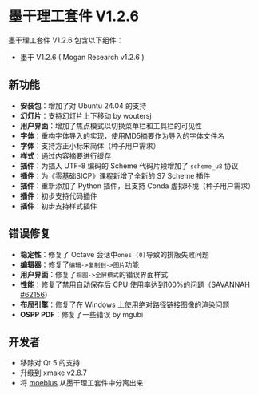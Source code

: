 # 墨干理工套件 V1.2.6
墨干理工套件 V1.2.6 包含以下组件：
+ 墨干 V1.2.6 ( Mogan Research v1.2.6 )

## 新功能

+ **安装包**：增加了对 Ubuntu 24.04 的支持
+ **幻灯片**：支持幻灯片上下移动 by woutersj
+ **用户界面**：增加了焦点模式以切换菜单栏和工具栏的可见性
+ **字体**：重构字体导入的实现，使用MD5摘要作为导入的字体文件名
+ **字体**：支持方正小标宋简体（种子用户需求）
+ **样式**：通过内容摘要进行缓存
+ **插件**：为插入 UTF-8 编码的 Scheme 代码片段增加了 `scheme_u8` 协议
+ **插件**：为《零基础SICP》课程新增了全新的 S7 Scheme 插件
+ **插件**：重新添加了 Python 插件，且支持 Conda 虚拟环境（种子用户需求）
+ **插件**：初步支持代码插件
+ **插件**：初步支持样式插件

## 错误修复
+ **稳定性**：修复了 Octave 会话中`ones (0)`导致的排版失败问题
+ **编辑器**：修复了`编辑->复制到->图片`功能
+ **用户界面**：修复了`视图->全屏模式`的错误界面样式
+ **性能**：修复了禁用自动保存后 CPU 使用率达到100%的问题（[SAVANNAH #62156](https://savannah.gnu.org/bugs/?62156)）
+ **布局引擎**：修复了在 Windows 上使用绝对路径链接图像的渲染问题
+ **OSPP PDF**：修复了一些错误 by mgubi

## 开发者
+ 移除对 Qt 5 的支持
+ 升级到 xmake v2.8.7
+ 将 [moebius](https://github.com/XmacsLabs/moebius) 从墨干理工套件中分离出来

